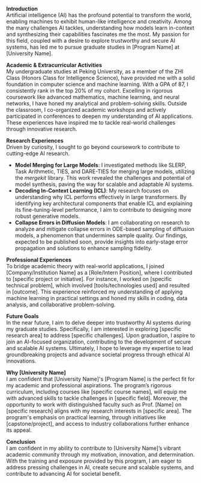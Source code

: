 **Introduction**  
Artificial intelligence (AI) has the profound potential to transform the world, enabling machines to exhibit human-like intelligence and creativity. Among the many challenges AI tackles, understanding how models learn in-context and synthesizing their capabilities fascinates me the most. My passion for this field, coupled with a desire to explore trustworthy and secure AI systems, has led me to pursue graduate studies in [Program Name] at [University Name].  

**Academic & Extracurricular Activities**  
My undergraduate studies at Peking University, as a member of the ZHI Class (Honors Class for Intelligence Science), have provided me with a solid foundation in computer science and machine learning. With a GPA of 87, I consistently rank in the top 20% of my cohort. Excelling in rigorous coursework like advanced mathematics, machine learning, and neural networks, I have honed my analytical and problem-solving skills. Outside the classroom, I co-organized academic workshops and actively participated in conferences to deepen my understanding of AI applications. These experiences have inspired me to tackle real-world challenges through innovative research.  

**Research Experiences**  
Driven by curiosity, I sought to go beyond coursework to contribute to cutting-edge AI research.  
- **Model Merging for Large Models**: I investigated methods like SLERP, Task Arithmetic, TIES, and DARE-TIES for merging large models, utilizing the *mergekit* library. This work revealed the challenges and potential of model synthesis, paving the way for scalable and adaptable AI systems.  
- **Decoding In-Context Learning (ICL)**: My research focuses on understanding why ICL performs effectively in large transformers. By identifying key architectural components that enable ICL and explaining its fine-tuning-level performance, I aim to contribute to designing more robust generative models.  
- **Collapse Errors in Diffusion Models**: I am collaborating on research to analyze and mitigate collapse errors in ODE-based sampling of diffusion models, a phenomenon that undermines sample quality. Our findings, expected to be published soon, provide insights into early-stage error propagation and solutions to enhance sampling fidelity.  

**Professional Experiences**  
To bridge academic theory with real-world applications, I joined [Company/Institution Name] as a [Role/Intern Position], where I contributed to [specific project or initiative]. For instance, I worked on [specific technical problem], which involved [tools/technologies used] and resulted in [outcome]. This experience reinforced my understanding of applying machine learning in practical settings and honed my skills in coding, data analysis, and collaborative problem-solving.  

**Future Goals**  
In the near future, I aim to delve deeper into trustworthy AI systems during my graduate studies. Specifically, I am interested in exploring [specific research area] to address [specific challenges]. Upon graduation, I aspire to join an AI-focused organization, contributing to the development of secure and scalable AI systems. Ultimately, I hope to leverage my expertise to lead groundbreaking projects and advance societal progress through ethical AI innovations.  

**Why [University Name]**  
I am confident that [University Name]'s [Program Name] is the perfect fit for my academic and professional aspirations. The program’s rigorous curriculum, including courses like [specific course names], will equip me with advanced skills to tackle challenges in [specific field]. Moreover, the opportunity to work with distinguished faculty such as Prof. [Name] on [specific research] aligns with my research interests in [specific area]. The program's emphasis on practical learning, through initiatives like [capstone/project], and access to industry collaborations further enhance its appeal.  

**Conclusion**  
I am confident in my ability to contribute to [University Name]’s vibrant academic community through my motivation, innovation, and determination. With the training and exposure provided by this program, I am eager to address pressing challenges in AI, create secure and scalable systems, and contribute to advancing AI for societal benefit.  
